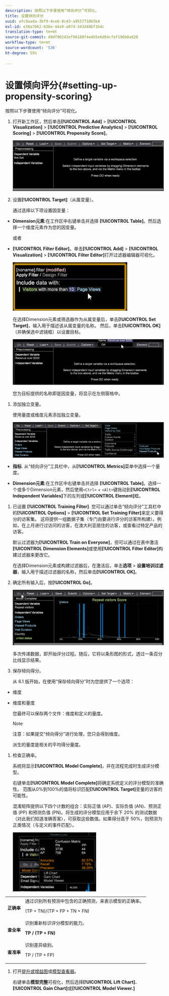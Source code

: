 ```yaml
---
description: 按照以下步骤使用“倾向评分”可视化。
title: 设置倾向评分
uuid: afc9aada-3bf9-4ce6-8c43-a955771065b4
exl-id: e16a7062-636e-44a9-a07d-343d48bf1b4c
translation-type: tm+mt
source-git-commit: d9df90242ef96188f4e4b5e6d04cfef196b0a628
workflow-type: tm+mt
source-wordcount: '536'
ht-degree: 55%

---
```


# 设置倾向评分{#setting-up-propensity-scoring}

按照以下步骤使用“倾向评分”可视化。

1. 打开新工作区，然后单击&#x200B;**[!UICONTROL Add]** > **[!UICONTROL Visualization]** > **[!UICONTROL Predictive Analytics]** > **[!UICONTROL Scoring]** > **[!UICONTROL Propensity Score]**。

   ![](assets/propensity_visualization.png)

1. 设置&#x200B;**[!UICONTROL Target]**（从属变量）。

   通过选择以下项设置因变量：

* **Dimension元素**:在工作区中右键单击并选择 **[!UICONTROL Table]**。然后选择一个维度元素作为您的因变量。

   或者

* **[!UICONTROL Filter Editor]**。单击&#x200B;**[!UICONTROL Add]** > **[!UICONTROL Visualization]** > **[!UICONTROL Filter Editor]**&#x200B;打开过滤器编辑器可视化。

   ![](assets/propensity_visualization_filter_editor.png)

   在选择Dimension元素或筛选器作为从属变量后，单击&#x200B;**[!UICONTROL Set Target]**，输入用于描述该从属变量的名称。 然后，单击&#x200B;**[!UICONTROL OK]**（并确保选中滤镜框）以设置目标。

   ![](assets/propensity_visualization_setTarget.png)

   您为目标提供的名称即是因变量，将显示在左侧窗格中。
1. 添加独立变量。

   使用量度或维度元素添加独立变量。

   ![](assets/propensity_visualization_metrics.png)

* **指标**. 从“倾向评分”工具栏中，从&#x200B;**[!UICONTROL Metrics]**&#x200B;菜单中选择一个量度。

* **Dimension元素**:在工作区中右键单击并选择 **[!UICONTROL Table]**。选择一个或多个Dimension元素，然后使用`<Ctrl>` + `<Alt>`键拖动到&#x200B;**[!UICONTROL Independent Variables]**&#x200B;下的左列或&#x200B;**[!UICONTROL Element]**&#x200B;框。

1. 已设置 **[!UICONTROL Training Filter]**. 您可以通过单击“倾向评分”工具栏中的&#x200B;**[!UICONTROL Options]** > **[!UICONTROL Set Training Filter]**&#x200B;来定义要得分的访客集。 这将提供一组数据子集（专门由要进行评分的访客所构建）。例如，在上月进行过访问的访客，在澳大利亚居住的访客，或查看过特定产品的访客。

   默认过滤器为&#x200B;**[!UICONTROL Train on Everyone]**，但可以通过在表中激活&#x200B;**[!UICONTROL Dimension Elements]**&#x200B;或使用&#x200B;**[!UICONTROL Filter Editor]**&#x200B;构建过滤器来更改它。

   在选择Dimension元素或构建过滤器后，在激活后，单击&#x200B;**选项** > **设置培训过滤器**，输入用于描述过滤器的名称，然后单击&#x200B;**[!UICONTROL OK]**。
1. 确定所有输入后，按&#x200B;**[!UICONTROL Go]**。

   ![](assets/propensity_visualization_GO.png)

   多次传递数据，即开始评分过程。随后，它将以条形图的形式，透过一条百分比线显示结果。
1. 保存倾向得分。

   从 6.1 版开始，在使用“保存倾向得分”时为您提供了一个选项：

* 维度
* 维度和量度

   您最终可以保存两个文件：维度和定义的量度。

   >[!NOTE]
   >
   >注意：如果提交“倾向得分”进行处理，您只会得到维度。

   派生的量度是相关的平均得分量度。
1. 检查正确率。

   系统将显示&#x200B;**[!UICONTROL Model Complete]**，并在流程完成时生成评分模型。

   右键单击&#x200B;**[!UICONTROL Model Complete]**&#x200B;将确定系统定义的评分模型的准确性。 范围从0%到100%的值将标识匹配&#x200B;**[!UICONTROL Target]**&#x200B;变量的访客的可能性。

   混淆矩阵提供以下四个计数的组合：实际正值 (AP)、实际负值 (AN)、预测正值 (PP) 和预测负值 (PN)。将生成的评分模型应用于余下 20% 的测试数据（对此我们知道准确答案），可获取这些数值。如果得分高于 50%，则预测为正类情况（与定义的事件匹配）。

   ![](assets/propensity_lift_gain_1.png)

<table id="table_154BDD6D294C4ED1B8C15EC33B74B199"> 
 <tbody> 
  <tr> 
   <td colname="col1"><b>正确率</b> </td> 
   <td colname="col2"> 通过识别所有预测中包含的正确预测，来表示模型的正确率。 <p>(TP + TN)/(TP + FP + TN + FN) </p> </td> 
  </tr> 
  <tr> 
   <td colname="col1"><b>查全率</b> </td> 
   <td colname="col2"> 识别重新标识评分模型的能力。 <p><b>TP / (TP + FN)</b> </p> </td> 
  </tr> 
  <tr> 
   <td colname="col1"><b>查准率</b> </td> 
   <td colname="col2">识别差异级别。 <p>TP / (TP + FP) </p> </td> 
  </tr> 
 </tbody> 
</table>

1. 打开[提升或增益图](../../../../home/c-get-started/c-analysis-vis/c-visitor-propensity/c-propensity-gain-lift-chart.md#concept-0d049f6baf534f7fb97f271843ba6c4a)或[模型查看器](../../../../home/c-get-started/c-analysis-vis/c-visitor-propensity/c-propensity-model-viewer.md#concept-9f2593a8218140b7bd132a4c74e159f9)。

   右键单击&#x200B;**模型完整**&#x200B;可视化，然后选择&#x200B;**[!UICONTROL Lift Chart]**、**[!UICONTROL Gain Chart]**&#x200B;或&#x200B;**[!UICONTROL Model Viewer.]**
